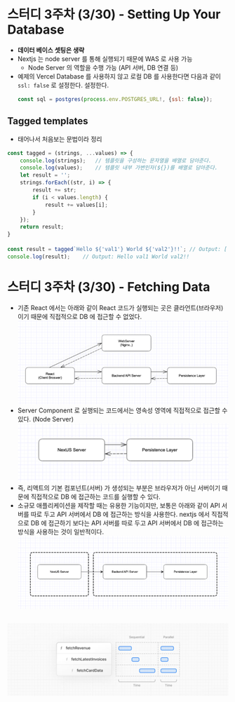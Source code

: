 # 스터디 3주차 (3/30) - Setting Up Your Database

- **데이터 베이스 셋팅은 생략**
- Nextjs 는 node server 를 통해 실행되기 때문에 WAS 로 사용 가능
    - Node Server 의 역할을 수행 가능 (API 서버, DB 연결 등)
- 예제의 Vercel Database 를 사용하지 않고 로컬 DB 를 사용한다면 다음과 같이 `ssl: false` 로 설정한다. 설정한다.
  ```js
  const sql = postgres(process.env.POSTGRES_URL!, {ssl: false});
  ```

## Tagged templates

- 태어나서 처음보는 문법이라 정리

```js
const tagged = (strings, ...values) => {
    console.log(strings);   // 템플릿을 구성하는 문자열을 배열로 담아준다.
    console.log(values);    // 템플릿 내부 가변인자(${})를 배열로 담아준다.
    let result = '';
    strings.forEach((str, i) => {
        result += str;
        if (i < values.length) {
            result += values[i];
        }
    });
    return result;
}

const result = tagged`Hello ${'val1'} World ${'val2'}!!`; // Output: [ 'Hello ', ' World ', '!!' ], [1, 2]
console.log(result);    // Output: Hello val1 World val2!!

```

# 스터디 3주차 (3/30) - Fetching Data

- 기존 React 에서는 아래와 같이 React 코드가 실행되는 곳은 클라언트(브라우저)이기 때문에 직접적으로 DB 에 접근할 수 없었다.
  ![img_1.png](images/img_1.png)
- Server Component 로 실행되는 코드에서는 영속성 영역에 직접적으로 접근할 수 있다. (Node Server)
  ![img_2.png](images/img_2.png)
- 즉, 리액트의 기본 컴포넌트(서버) 가 생성되는 부분은 브라우저가 아닌 서버이기 때문에 직접적으로 DB 에 접근하는 코드를 실행할 수 있다.
- 소규모 애플리케이션을 제작할 때는 유용한 기능이지만, 보통은 아래와 같이 API 서버를 따로 두고 API 서버에서 DB 에 접근하는 방식을 사용한다.
  nextjs 에서 직접적으로 DB 에 접근하기 보다는 API 서버를 따로 두고 API 서버에서 DB 에 접근하는 방식을 사용하는 것이 일반적이다.
  ![img_4.png](images/img_4.png)

## 


![img.png](images/img.png)

